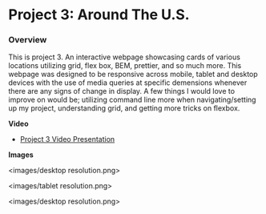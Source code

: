 # Project 3: Around The U.S.

### Overview  

This is project 3. An interactive webpage showcasing cards of various locations utilizing grid, flex box, BEM, prettier, and so much more. This webpage was designed to be responsive across mobile, tablet and desktop devices with the use of media queries at specific demensions whenever there are any signs of change in display. A few things I would love to improve on would be; utilizing command line more when navigating/setting up my project, understanding grid, and getting more tricks on flexbox.
  
**Video**  
  
* [Project 3 Video Presentation](https://drive.google.com/file/d/1BLstGCrfW-CNTc3Z9n0KmazFGhg__CLa/view?usp=drive_link)  
  
**Images**  

 <images/desktop resolution.png>

 <images/tablet resolution.png>

 <images/desktop resolution.png>
